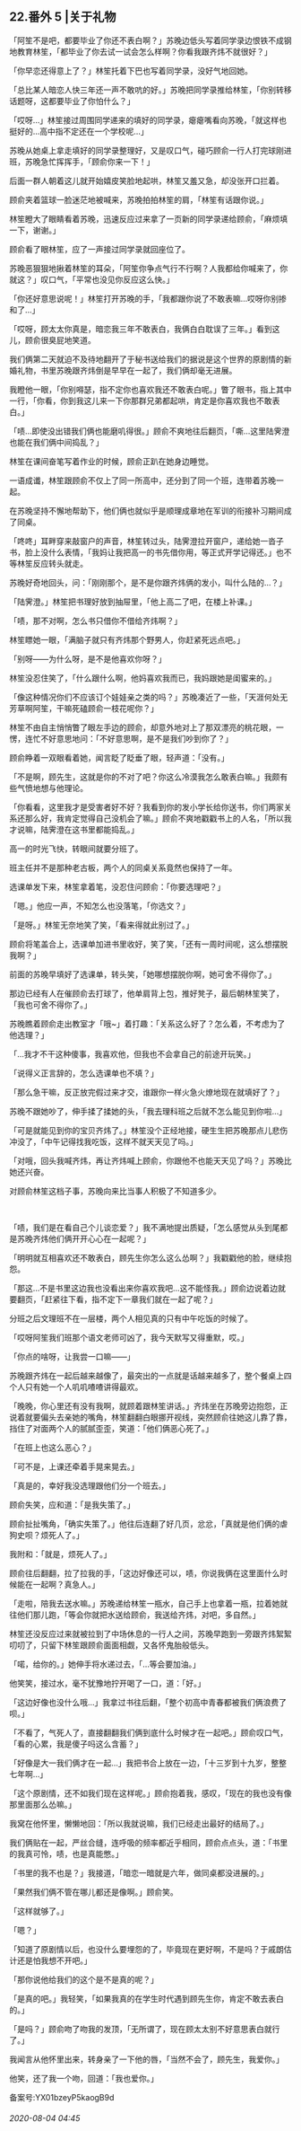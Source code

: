 ## 22.番外 5 |关于礼物
「阿笙不是吧，都要毕业了你还不表白啊？」苏晚边低头写着同学录边恨铁不成钢地教育林笙，「都毕业了你去试一试会怎么样啊？你看我跟齐炜不就很好？」


「你早恋还得意上了？」林笙托着下巴也写着同学录，没好气地回她。


「总比某人暗恋人快三年还一声不敢吭的好。」苏晚把同学录推给林笙，「你别转移话题呀，这都要毕业了你怕什么？」


「哎呀…」林笙接过周围同学递来的填好的同学录，瘪瘪嘴看向苏晚，「就这样也挺好的…高中指不定还在一个学校呢…」


苏晚从她桌上拿走填好的同学录整理好，又是叹口气，碰巧顾俞一行人打完球刚进班，苏晚急忙挥挥手，「顾俞你来一下！」


后面一群人朝着这儿就开始嬉皮笑脸地起哄，林笙又羞又急，却没张开口拦着。


顾俞夹着篮球一脸迷茫地被喊来，苏晚拍拍林笙的肩，「林笙有话跟你说。」


林笙瞪大了眼睛看着苏晚，迅速反应过来拿了一页新的同学录递给顾俞，「麻烦填一下，谢谢。」


顾俞看了眼林笙，应了一声接过同学录就回座位了。


苏晚恶狠狠地揪着林笙的耳朵，「阿笙你争点气行不行啊？人我都给你喊来了，你就这？」叹口气，「平常也没见你反应这么快。」


「你还好意思说呢！」林笙打开苏晚的手，「我都跟你说了不敢表嘛…哎呀你别掺和了…」


「哎呀，顾太太你真是，暗恋我三年不敢表白，我俩白白耽误了三年。」看到这儿，顾俞很臭屁地笑道。


我们俩第二天就迫不及待地翻开了于秘书送给我们的据说是这个世界的原剧情的新婚礼物，书里苏晚跟齐炜倒是早早在一起了，我们俩却毫无进展。


我瞪他一眼，「你别嘚瑟，指不定你也喜欢我还不敢表白呢。」瞥了眼书，指上其中一行，「你看，你到我这儿来一下你那群兄弟都起哄，肯定是你喜欢我也不敢表白。」


「啧…即使没出错我们俩也能磨叽得很。」顾俞不爽地往后翻页，「嘶…这里陆霁澄也能在我们俩中间捣乱？」


林笙在课间奋笔写着作业的时候，顾俞正趴在她身边睡觉。


一语成谶，林笙跟顾俞不仅上了同一所高中，还分到了同一个班，连带着苏晚一起。


在苏晚坚持不懈地帮助下，他们俩也就似乎是顺理成章地在军训的衔接补习期间成了同桌。


「咚咚」耳畔穿来敲窗户的声音，林笙转过头，陆霁澄拉开窗户，递给她一沓子书，脸上没什么表情，「我妈让我把高一的书先借你用，等正式开学记得还。」也不等林笙反应转头就走。


苏晚好奇地回头，问：「刚刚那个，是不是你跟齐炜俩的发小，叫什么陆的…？」


「陆霁澄。」林笙把书理好放到抽屉里，「他上高二了吧，在楼上补课。」


「啧，那不对啊，怎么书只借你不借给齐炜啊？」


林笙瞟她一眼，「满脑子就只有齐炜那个野男人，你赶紧死远点吧。」


「别呀——为什么呀，是不是他喜欢你呀？」


林笙没忍住笑了，「什么跟什么啊，他妈喜欢我而已，我妈跟她是闺蜜来的。」


「像这种情况你们不应该订个娃娃亲之类的吗？」苏晚凑近了一些，「天涯何处无芳草啊阿笙，干嘛死磕顾俞一枝花呢你？」


林笙不由自主悄悄瞥了眼左手边的顾俞，却意外地对上了那双漂亮的桃花眼，一愣，连忙不好意思地问：「不好意思啊，是不是我们吵到你了？」


顾俞睁着一双眼看着她，闻言眨了眨垂了眼，轻声道：「没有。」


「不是啊，顾先生，这就是你的不对了吧？你这么冷漠我怎么敢表白嘛。」我颇有些气愤地想与他理论。


「你看看，这里我才是受害者好不好？我看到你的发小学长给你送书，你们两家关系还那么好，我肯定觉得自己没机会了嘛。」顾俞不爽地戳戳书上的人名，「所以我才说嘛，陆霁澄在这书里都能捣乱。」


高一的时光飞快，转眼间就要分班了。


班主任并不是那种老古板，两个人的同桌关系竟然也保持了一年。


选课单发下来，林笙拿着笔，没忍住问顾俞：「你要选理吧？」


「嗯。」他应一声，不知怎么也没落笔，「你选文？」


「是呀。」林笙无奈地笑了笑，「看来得就此别过了。」


顾俞将笔盖合上，选课单加进书里收好，笑了笑，「还有一周时间呢，这么想摆脱我啊？」


前面的苏晚早填好了选课单，转头笑，「她哪想摆脱你啊，她可舍不得你了。」


那边已经有人在催顾俞去打球了，他单肩背上包，推好凳子，最后朝林笙笑了，「我也可舍不得你了。」


苏晚瞧着顾俞走出教室才「哦~」着打趣：「关系这么好了？怎么着，不考虑为了他选理？」


「…我才不干这种傻事，我喜欢他，但我也不会拿自己的前途开玩笑。」


「说得义正言辞的，怎么选课单也不填？」


「那么急干嘛，反正放完假过来才交，谁跟你一样火急火燎地现在就填好了？」


苏晚不跟她吵了，伸手揉了揉她的头，「我去理科班之后就不怎么能见到你啦…」


「可是就能见到你的宝贝齐炜了。」林笙没个正经地接，硬生生把苏晚那点儿悲伤冲没了，「中午记得找我吃饭，这样不就天天见了吗。」


「对哦，回头我喊齐炜，再让齐炜喊上顾俞，你跟他不也能天天见了吗？」苏晚比她还兴奋。


对顾俞林笙这档子事，苏晚向来比当事人积极了不知道多少。


 


「啧，我们是在看自己个儿谈恋爱？」我不满地提出质疑，「怎么感觉从头到尾都是苏晚齐炜他们俩开开心心在一起呢？」


「明明就互相喜欢还不敢表白，顾先生你怎么这么怂啊？」我戳戳他的脸，继续抱怨。


「那这…不是书里这边我也没看出来你喜欢我吧…这不能怪我。」顾俞边说着边就要翻页，「赶紧往下看，指不定下一章我们就在一起了呢？」


分班之后文理班不在一层楼，两个人相见真的只有中午吃饭的时候了。


「哎呀阿笙我们班那个语文老师可凶了，我今天默写又得重默，哎。」


「你点的啥呀，让我尝一口嘛——」


苏晚跟齐炜在一起后越来越像了，最突出的一点就是话越来越多了，整个餐桌上四个人只有她一个人叽叽喳喳讲得最欢。


「晚晚，你心里还有没有我啊，就顾着跟林笙讲话。」齐炜坐在苏晚旁边抱怨，正说着就要偏头去亲她的嘴角，林笙翻翻白眼挪开视线，突然顾俞往她这儿靠了靠，挡住了对面两个人的腻腻歪歪，笑道：「他们俩恶心死了。」


「在班上也这么恶心？」


「可不是，上课还牵着手晃来晃去。」


「真是的，幸好我没选理跟他们分一个班去。」


顾俞失笑，应和道：「是我失策了。」


顾俞扯扯嘴角，「确实失策了。」他往后连翻了好几页，忿忿，「真就是他们俩的虐狗史呗？烦死人了。」


我附和：「就是，烦死人了。」


顾俞往后翻翻，拉了拉我的手，「这边好像还可以，啧，你说我俩在这里面什么时候能在一起啊？真急人。」


「走啦，陪我去送水嘛。」苏晚递给林笙一瓶水，自己手上也拿着一瓶，拉着她就往他们那儿跑，「等会你就把水送给顾俞，我送给齐炜，对吧，多自然。」


林笙还没反应过来就被拉到了中场休息的一行人之间，苏晚早跑到一旁跟齐炜絮絮叨叨了，只留下林笙跟顾俞面面相觑，又各怀鬼胎般低头。


「喏，给你的。」她伸手将水递过去，「…等会要加油。」


他笑笑，接过水，毫不犹豫地拧开喝了一口，道：「好。」 


「这边好像也没什么哦…」我拿过书往后翻，「整个初高中青春都被我们俩浪费了呗。」


「不看了，气死人了，直接翻翻我们俩到底什么时候才在一起吧。」顾俞叹口气，「看的心累，我是傻子吗这么含蓄？」


「好像是大一我们俩才在一起…」我把书合上放在一边，「十三岁到十九岁，整整七年啊…」


「这个原剧情，还不如我们现在这样呢。」顾俞抱着我，感叹，「现在的我也没有像那里面那么怂嘛。」


我窝在他怀里，懒懒地回：「所以我就说嘛，我们已经走出最好的结局了。」


我们俩贴在一起，严丝合缝，连呼吸的频率都近乎相同，顾俞点点头，道：「书里的我真可怜，啧，也是真能憋。」


「书里的我不也是？」我接道，「暗恋一暗就是六年，做同桌都没进展的。」


「果然我们俩不管在哪儿都还是像啊。」顾俞笑。


「这样就够了。」


「嗯？」


「知道了原剧情以后，也没什么要埋怨的了，毕竟现在更好啊，不是吗？于戚朗估计还是怕我想不开吧。」


「那你说他给我们的这个是不是真的呢？」


「是真的吧。」我轻笑，「如果我真的在学生时代遇到顾先生你，肯定不敢去表白的。」


「是吗？」顾俞吻了吻我的发顶，「无所谓了，现在顾太太别不好意思表白就行了。」


我闻言从他怀里出来，转身亲了一下他的唇，「当然不会了，顾先生，我爱你。」


他笑，还了我一个吻，回道：「我也爱你。」


备案号:YX01bzeyP5kaogB9d


###### 2020-08-04 04:45
